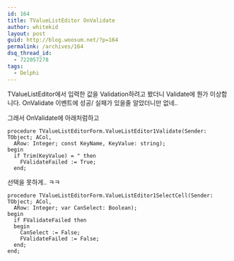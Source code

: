 ```yaml
---
id: 164
title: TValueListEditor OnValidate
author: whitekid
layout: post
guid: http://blog.woosum.net/?p=164
permalink: /archives/164
dsq_thread_id:
  - 722057278
tags:
  - Delphi
---
```

TValueListEditor에서 입력한 값을 Validation하려고 봤더니 Validate에 뭔가 이상합니다. OnValidate 이벤트에 성공/ 실패가 있을줄 알았더니만 없네..

그래서 OnValidate에 아래처럼하고

    procedure TValueListEditorForm.ValueListEditor1Validate(Sender: TObject; ACol,
      ARow: Integer; const KeyName, KeyValue: string);
    begin
      if Trim(KeyValue) = " then
        FValidateFailed := True;
      end;

선택을 못하게.. ㅋㅋ

    procedure TValueListEditorForm.ValueListEditor1SelectCell(Sender: TObject; ACol,
      ARow: Integer; var CanSelect: Boolean);
    begin
      if FValidateFailed then
      begin
        CanSelect := False;
        FValidateFailed := False;
      end;
    end;
